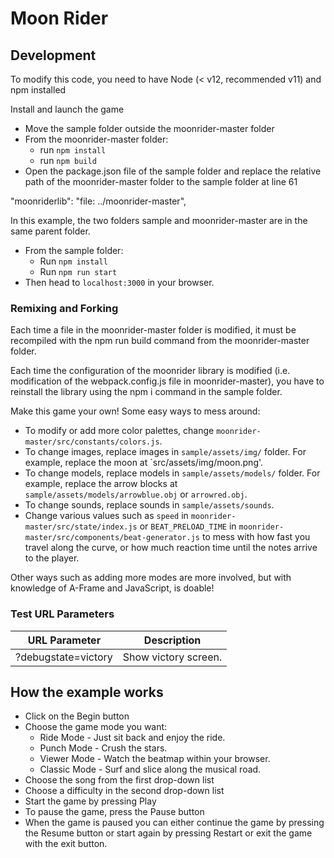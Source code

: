 # Moon Rider

## Development

To modify this code, you need to have Node (< v12, recommended v11) and npm installed

Install and launch the game 

- Move the sample folder outside the moonrider-master folder
- From the moonrider-master folder:
  - run ``npm install``
  - run ``npm build``
- Open the package.json file of the sample folder and replace the relative path of the moonrider-master folder to the sample folder at line 61 

"moonriderlib": "file: ../moonrider-master",

In this example, the two folders sample and moonrider-master are in the same parent folder.   

- From the sample folder: 
  - Run ``npm install ``
  - Run ``npm run start``
- Then head to `localhost:3000` in your browser.

### Remixing and Forking

Each time a file in the moonrider-master folder is modified, it must be recompiled with the npm run build command from the moonrider-master folder. 

Each time the configuration of the moonrider library is modified (i.e. modification of the webpack.config.js file in moonrider-master), you have to reinstall the library using the npm i command in the sample folder.

Make this game your own! Some easy ways to mess around:

- To modify or add more color palettes, change `moonrider-master/src/constants/colors.js`.
- To change images, replace images in `sample/assets/img/` folder. For example,
  replace the moon at `src/assets/img/moon.png'.
- To change models, replace models in `sample/assets/models/` folder. For example,
  replace the arrow blocks at `sample/assets/models/arrowblue.obj` or
  `arrowred.obj`.
- To change sounds, replace sounds in `sample/assets/sounds`. 
- Change various values such as `speed` in `moonrider-master/src/state/index.js` or
  `BEAT_PRELOAD_TIME` in `moonrider-master/src/components/beat-generator.js` to mess with how
  fast you travel along the curve, or how much reaction time until the notes
  arrive to the player.

Other ways such as adding more modes are more involved, but with knowledge of
A-Frame and JavaScript, is doable!

### Test URL Parameters

| URL Parameter                           | Description                                                   |
|-----------------------------------------|---------------------------------------------------------------|
| ?debugstate=victory          | Show victory screen.                               |

## How the example works

- Click on the Begin button
- Choose the game mode you want:
  - Ride Mode - Just sit back and enjoy the ride.
  - Punch Mode - Crush the stars.
  - Viewer Mode - Watch the beatmap within your browser.
  - Classic Mode - Surf and slice along the musical road.
- Choose the song from the first drop-down list
- Choose a difficulty in the second drop-down list
- Start the game by pressing Play
- To pause the game, press the Pause button 
- When the game is paused you can either continue the game by pressing the Resume button or start again by pressing Restart or exit the game with the exit button.  

